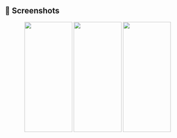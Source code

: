 ## 📸 Screenshots
<p align="center">
  <img src="https://github.com/hakanozer/tukcell_kotlin_2024/assets/60012262/fecc35cb-752c-4a2f-ab15-65c3f1c82b96" width="130" height="300"/> 
  <img src="https://github.com/hakanozer/tukcell_kotlin_2024/assets/60012262/fb0bd808-c9f8-43c2-a477-148f3ae00b7a" width="130" height="300"/> 
  <img src="https://github.com/hakanozer/tukcell_kotlin_2024/assets/60012262/2fb273f5-2cb2-480b-906d-5a76773126fd" width="130" height="300"/>

  </p>
